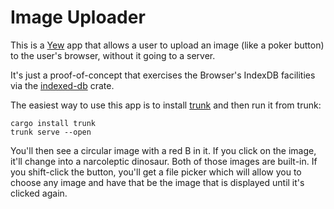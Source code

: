 # Image Uploader

This is a [Yew](https://yew.rs/) app that allows a user to upload an
image (like a poker button) to the user's browser, without it going to
a server.

It's just a proof-of-concept that exercises the Browser's IndexDB
facilities via the
[indexed-db](https://docs.rs/indexed-db/latest/indexed_db/) crate.

The easiest way to use this app is to install
[trunk](https://trunkrs.dev/) and then run it from trunk:

```
cargo install trunk
trunk serve --open
```

You'll then see a circular image with a red B in it. If you click on
the image, it'll change into a narcoleptic dinosaur.  Both of those
images are built-in.  If you shift-click the button, you'll get a
file picker which will allow you to choose any image and have that be
the image that is displayed until it's clicked again.

